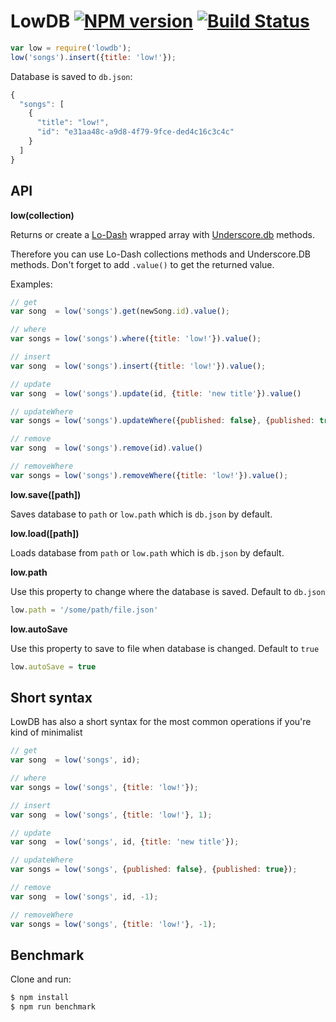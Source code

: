 # LowDB [![NPM version](https://badge.fury.io/js/lowdb.svg)](http://badge.fury.io/js/lowdb) [![Build Status](https://travis-ci.org/typicode/lowdb.svg)](https://travis-ci.org/typicode/lowdb)

```javascript
var low = require('lowdb');
low('songs').insert({title: 'low!'});
```

Database is saved to `db.json`:

```javascript
{
  "songs": [
    {
      "title": "low!",
      "id": "e31aa48c-a9d8-4f79-9fce-ded4c16c3c4c"
    }
  ]
}
```

## API

__low(collection)__

Returns or create a [Lo-Dash](http://lodash.com/docs) wrapped array with [Underscore.db](https://github.com/typicode/underscore.db) methods.

Therefore you can use Lo-Dash collections methods and Underscore.DB methods. Don't forget to add `.value()` to get the returned value.

Examples:

```javascript
// get
var song  = low('songs').get(newSong.id).value();

// where
var songs = low('songs').where({title: 'low!'}).value();

// insert
var song  = low('songs').insert({title: 'low!'}).value();

// update
var song  = low('songs').update(id, {title: 'new title'}).value()

// updateWhere
var songs = low('songs').updateWhere({published: false}, {published: true}).value()

// remove
var song  = low('songs').remove(id).value()

// removeWhere
var songs = low('songs').removeWhere({title: 'low!'}).value();
```

__low.save([path])__

Saves database to `path` or `low.path` which is `db.json` by default.

__low.load([path])__

Loads database from `path` or `low.path` which is `db.json` by default.

__low.path__

Use this property to change where the database is saved. Default to `db.json`

```javascript
low.path = '/some/path/file.json'
```

__low.autoSave__

Use this property to save to file when database is changed. Default to `true`

```javascript
low.autoSave = true
```

## Short syntax

LowDB has also a short syntax for the most common operations if you're kind of minimalist

```javascript
// get
var song  = low('songs', id);

// where
var songs = low('songs', {title: 'low!'});

// insert
var song  = low('songs', {title: 'low!'}, 1);

// update
var song  = low('songs', id, {title: 'new title'});

// updateWhere
var songs = low('songs', {published: false}, {published: true});

// remove
var song  = low('songs', id, -1);

// removeWhere
var songs = low('songs', {title: 'low!'}, -1);
```

## Benchmark

Clone and run:

```bash
$ npm install
$ npm run benchmark
```